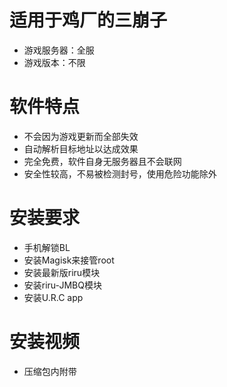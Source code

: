 

# 适用于鸡厂的三崩子
* 游戏服务器：全服
* 游戏版本：不限

# 软件特点
* 不会因为游戏更新而全部失效
* 自动解析目标地址以达成效果
* 完全免费，软件自身无服务器且不会联网
* 安全性较高，不易被检测封号，使用危险功能除外

# 安装要求
* 手机解锁BL
* 安装Magisk来接管root
* 安装最新版riru模块
* 安装riru-JMBQ模块
* 安装U.R.C app

# 安装视频
* 压缩包内附带
